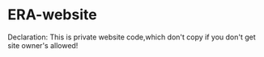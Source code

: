 # ERA-website
Declaration:
This is private website code,which don't copy if you don't get site owner's allowed!
